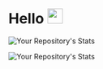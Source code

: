 <h1>Hello <img src="https://user-images.githubusercontent.com/42378118/110234147-e3259600-7f4e-11eb-95be-0c4047144dea.gif" width="30"></h1>

![Your Repository's Stats](https://github-readme-stats.vercel.app/api?username=TPriince&show_icons=true)

![Your Repository's Stats](https://github-readme-stats.vercel.app/api/top-langs/?username=TPriince&theme=blue-green)
